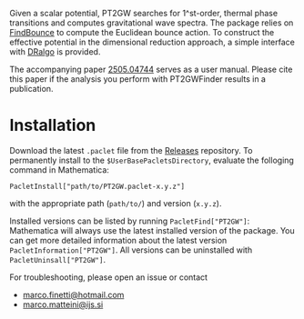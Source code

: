 Given a scalar potential, PT2GW searches for 1^st-order, thermal phase transitions and computes gravitational wave spectra.
The package relies on [FindBounce](https://github.com/vguada/FindBounce) to compute the Euclidean bounce action.
To construct the effective potential in the dimensional reduction approach, a simple interface with [DRalgo](https://github.com/DR-algo/DRalgo) is provided.

The accompanying paper [2505.04744](https://arxiv.org/abs/2505.04744) serves as a user manual. Please cite this paper if the analysis you perform with PT2GWFinder results in a publication.

# Installation
Download the latest `.paclet` file from the [Releases](https://github.com/finshky/PT2GW/releases) repository. To permanently install to the `$UserBasePacletsDirectory`, evaluate the folloging command in Mathematica:

```PacletInstall["path/to/PT2GW.paclet-x.y.z"]```

with the appropriate path (`path/to/`) and version (`x.y.z`).

Installed versions can be listed by running `PacletFind["PT2GW"]`: Mathematica will always use the latest installed version of the package. You can get more detailed information about the latest version `PacletInformation["PT2GW"]`. All versions can be uninstalled with `PacletUninsall["PT2GW"]`.

For troubleshooting, please open an issue or contact
- [marco.finetti@hotmail.com](mailto:marco.finetti@hotmail.com)
- [marco.matteini@ijs.si](mailto:marco.matteini@ijs.si)
